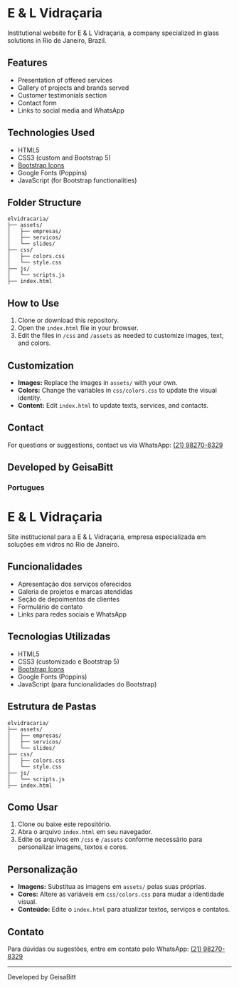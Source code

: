# E & L Vidraçaria

Institutional website for E & L Vidraçaria, a company specialized in glass solutions in Rio de Janeiro, Brazil.

## Features

- Presentation of offered services
- Gallery of projects and brands served
- Customer testimonials section
- Contact form
- Links to social media and WhatsApp

## Technologies Used

- HTML5
- CSS3 (custom and Bootstrap 5)
- [Bootstrap Icons](https://icons.getbootstrap.com/)
- Google Fonts (Poppins)
- JavaScript (for Bootstrap functionalities)

## Folder Structure

```
elvidracaria/
├── assets/
│   ├── empresas/
│   ├── servicos/
│   └── slides/
├── css/
│   ├── colors.css
│   └── style.css
├── js/
│   └── scripts.js
├── index.html
```

## How to Use

1. Clone or download this repository.
2. Open the `index.html` file in your browser.
3. Edit the files in `/css` and `/assets` as needed to customize images, text, and colors.

## Customization

- **Images:** Replace the images in `assets/` with your own.
- **Colors:** Change the variables in `css/colors.css` to update the visual identity.
- **Content:** Edit `index.html` to update texts, services, and contacts.

## Contact

For questions or suggestions, contact us via WhatsApp: [(21) 98270-8329](https://wa.me/5521982708329)

## Developed by GeisaBitt

### Portugues

# E & L Vidraçaria

Site institucional para a E & L Vidraçaria, empresa especializada em soluções em vidros no Rio de Janeiro.

## Funcionalidades

- Apresentação dos serviços oferecidos
- Galeria de projetos e marcas atendidas
- Seção de depoimentos de clientes
- Formulário de contato
- Links para redes sociais e WhatsApp

## Tecnologias Utilizadas

- HTML5
- CSS3 (customizado e Bootstrap 5)
- [Bootstrap Icons](https://icons.getbootstrap.com/)
- Google Fonts (Poppins)
- JavaScript (para funcionalidades do Bootstrap)

## Estrutura de Pastas

```
elvidracaria/
├── assets/
│   ├── empresas/
│   ├── servicos/
│   └── slides/
├── css/
│   ├── colors.css
│   └── style.css
├── js/
│   └── scripts.js
├── index.html
```

## Como Usar

1. Clone ou baixe este repositório.
2. Abra o arquivo `index.html` em seu navegador.
3. Edite os arquivos em `/css` e `/assets` conforme necessário para personalizar imagens, textos e cores.

## Personalização

- **Imagens:** Substitua as imagens em `assets/` pelas suas próprias.
- **Cores:** Altere as variáveis em `css/colors.css` para mudar a identidade visual.
- **Conteúdo:** Edite o `index.html` para atualizar textos, serviços e contatos.

## Contato

Para dúvidas ou sugestões, entre em contato pelo WhatsApp: [(21) 98270-8329](https://wa.me/5521982708329)

---

Developed by GeisaBitt
